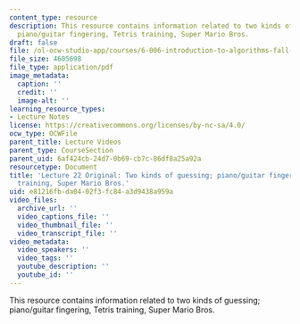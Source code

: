 ```yaml
---
content_type: resource
description: This resource contains information related to two kinds of guessing;
  piano/guitar fingering, Tetris training, Super Mario Bros.
draft: false
file: /ol-ocw-studio-app/courses/6-006-introduction-to-algorithms-fall-2011/e81216fbda0402f3fc84a3d9438a959a_MIT6_006F11_lec22_orig.pdf
file_size: 4605698
file_type: application/pdf
image_metadata:
  caption: ''
  credit: ''
  image-alt: ''
learning_resource_types:
- Lecture Notes
license: https://creativecommons.org/licenses/by-nc-sa/4.0/
ocw_type: OCWFile
parent_title: Lecture Videos
parent_type: CourseSection
parent_uid: 6af424cb-24d7-0b69-cb7c-86df8a25a92a
resourcetype: Document
title: 'Lecture 22 Original: Two kinds of guessing; piano/guitar fingering, Tetris
  training, Super Mario Bros.'
uid: e81216fb-da04-02f3-fc84-a3d9438a959a
video_files:
  archive_url: ''
  video_captions_file: ''
  video_thumbnail_file: ''
  video_transcript_file: ''
video_metadata:
  video_speakers: ''
  video_tags: ''
  youtube_description: ''
  youtube_id: ''
---
```

This resource contains information related to two kinds of guessing; piano/guitar fingering, Tetris training, Super Mario Bros.